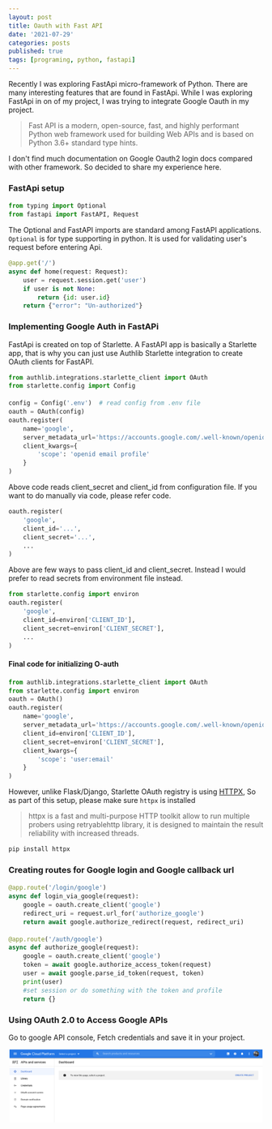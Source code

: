 ```yaml
---
layout: post
title: Oauth with Fast API
date: '2021-07-29'
categories: posts
published: true
tags: [programing, python, fastapi]
---
```


Recently I was exploring FastApi micro-framework of Python. There are many interesting features that are found in FastApi. While I was exploring FastApi in on of my project, I was trying to integrate Google Oauth 
in my project. 

> Fast API is a modern, open-source, fast, and highly performant Python web framework used for building Web APIs and is based on Python 3.6+ standard type hints.

I don't find much documentation on Google Oauth2 login docs compared with other framework. So decided to share my experience here.

### FastApi setup

```python
from typing import Optional
from fastapi import FastAPI, Request
```

The Optional and FastAPI imports are standard among FastAPI applications. `Optional` is for type supporting in python. It is used for validating user's request before entering Api.


```python
@app.get('/')
async def home(request: Request):
    user = request.session.get('user')
    if user is not None:
        return {id: user.id}
    return {"error": "Un-authorized"}

```

### Implementing Google Auth in FastAPi

FastApi is created on top of Starlette. A FastAPI app is basically a Starlette app, that is why you can just use Authlib Starlette integration to create OAuth clients for FastAPI.

```python
from authlib.integrations.starlette_client import OAuth
from starlette.config import Config

config = Config('.env')  # read config from .env file
oauth = OAuth(config)
oauth.register(
    name='google',
    server_metadata_url='https://accounts.google.com/.well-known/openid-configuration',
    client_kwargs={
        'scope': 'openid email profile'
    }
)
```

Above code reads client_secret and client_id from configuration file. If you want to do manually via code, please refer code.

```python
oauth.register(
    'google',
    client_id='...',
    client_secret='...',
    ...
)
```

Above are few ways to pass client_id and client_secret. Instead I would prefer to read secrets from environment file instead.

```python
from starlette.config import environ
oauth.register(
    'google',
    client_id=environ['CLIENT_ID'],
    client_secret=environ['CLIENT_SECRET'],
    ...
)
```

#### Final code for initializing O-auth

```python
from authlib.integrations.starlette_client import OAuth
from starlette.config import environ
oauth = OAuth()
oauth.register(
    name='google',
    server_metadata_url='https://accounts.google.com/.well-known/openid-configuration',
    client_id=environ['CLIENT_ID'],
    client_secret=environ['CLIENT_SECRET'],
    client_kwargs={
        'scope': 'user:email'
    }
)
```

However, unlike Flask/Django, Starlette OAuth registry is using [HTTPX](https://github.com/encode/httpx), So as part of this setup, please make sure `httpx` is installed

> httpx is a fast and multi-purpose HTTP toolkit allow to run multiple probers using retryablehttp library, it is designed to maintain the result reliability with increased threads.

```bash
pip install httpx
```

### Creating routes for Google login and Google callback url

```python
@app.route('/login/google')
async def login_via_google(request):
    google = oauth.create_client('google')
    redirect_uri = request.url_for('authorize_google')
    return await google.authorize_redirect(request, redirect_uri)

@app.route('/auth/google')
async def authorize_google(request):
    google = oauth.create_client('google')
    token = await google.authorize_access_token(request)
    user = await google.parse_id_token(request, token)
    print(user)
    #set session or do something with the token and profile
    return {}

```

###  Using OAuth 2.0 to Access Google APIs

Go to google API console, Fetch credentials and save it in your project.
<div style="width:500px; margin: 10px auto"><img src="/img/blogs/fast-api/google-console.png" /></div>

